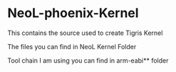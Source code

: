NeoL-phoenix-Kernel
===================

This contains the source used to create Tigris Kernel

The files you can find in NeoL Kernel Folder

Tool chain I am using you can find in arm-eabi** folder

